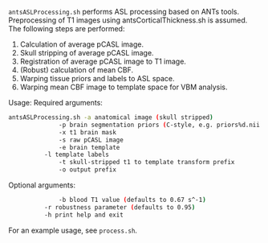 `antsASLProcessing.sh` performs ASL processing based on ANTs tools.  Preprocessing of T1 images using antsCorticalThickness.sh is assumed.  The following steps are performed: 
1. Calculation of average pCASL image. 
2. Skull stripping of average pCASL image. 
3. Registration of average pCASL image to T1 image. 
4. (Robust) calculation of mean CBF. 
5. Warping tissue priors and labels to ASL space.
6. Warping mean CBF image to template space for VBM analysis.

Usage: 
Required arguments: 
```bash 
antsASLProcessing.sh -a anatomical image (skull stripped)  
              -p brain segmentation priors (C-style, e.g. priors%d.nii.gz) 
              -x t1 brain mask
              -s raw pCASL image 
              -e brain template
	      -l template labels
              -t skull-stripped t1 to template transform prefix 
              -o output prefix
```
Optional arguments: 
```bash
              -b blood T1 value (defaults to 0.67 s^-1) 
	      -r robustness parameter (defaults to 0.95)             
	      -h print help and exit
```
For an example usage, see `process.sh`. 
